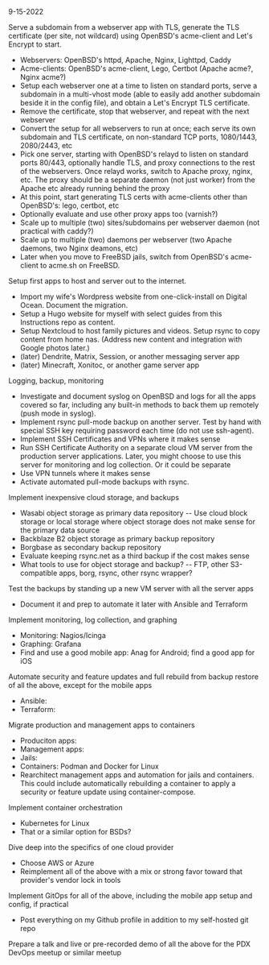 9-15-2022

Serve a subdomain from a webserver app with TLS, generate the TLS
certificate (per site, not wildcard) using OpenBSD's acme-client and
Let's Encrypt to start.
- Webservers: OpenBSD's httpd, Apache, Nginx, Lighttpd, Caddy
- Acme-clients: OpenBSD's acme-client, Lego, Certbot (Apache acme?,
Nginx acme?)
- Setup each webserver one at a time to listen on standard ports,
serve a subdomain in a multi-vhost mode (able to easily add another
subdomain beside it in the config file), and obtain a Let's Encrypt
TLS certificate.
- Remove the certificate, stop that webserver, and repeat with the
next webserver
- Convert the setup for all webservers to run at once; each serve its
own subdomain and TLS certificate, on non-standard TCP ports,
1080/1443, 2080/2443, etc
- Pick one server, starting with OpenBSD's relayd to listen on standard
ports 80/443, optionally handle TLS, and proxy connections to the rest
of the webservers. Once relayd works, switch to Apache proxy, nginx,
etc. The proxy should be a separate daemon (not just worker) from the
Apache etc already running behind the proxy
- At this point, start generating TLS certs with acme-clients other
than OpenBSD's: lego, certbot, etc
- Optionally evaluate and use other proxy apps too (varnish?)
- Scale up to multiple (two) sites/subdomains per webserver daemon
(not practical with caddy?)
- Scale up to multiple (two) daemons per webserver (two Apache
daemons, two Nginx deamons, etc)
- Later when you move to FreeBSD jails, switch from OpenBSD's
acme-client to acme.sh on FreeBSD.

Setup first apps to host and server out to the internet.
- Import my wife's Wordpress website from one-click-install on Digital
Ocean. Document the migration.
- Setup a Hugo website for myself with select guides from this
Instructions repo as content.
- Setup Nextcloud to host family pictures and videos. Setup rsync to
copy content from home nas. (Address new content and integration with
Google photos later.)
- (later) Dendrite, Matrix, Session, or another messaging server app
- (later) Minecraft, Xonitoc, or another game server app

Logging, backup, monitoring

- Investigate and document syslog on OpenBSD and logs for all the apps
covered so far, including any built-in methods to back them up
remotely (push mode in syslog).
- Implement rsync pull-mode backup on another server. Test by hand
with special SSH key requiring password each time (do not use
ssh-agent).
- Implement SSH Certificates and VPNs where it makes sense
- Run SSH Certificate Authority on a separate cloud VM server from the
production server applications. Later, you might choose to use this
server for monitoring and log collection. Or it could be separate
- Use VPN tunnels where it makes sense
- Activate automated pull-mode backups with rsync.


Implement inexpensive cloud storage, and backups
- Wasabi object storage as primary data repository
 -- Use cloud block storage or local storage where object storage does not
    make sense for the primary data source
- Backblaze B2 object storage as primary backup repository
- Borgbase as secondary backup repository
- Evaluate keeping rsync.net as a third backup if the cost makes sense
- What tools to use for object storage and backup?
 -- FTP, other S3-compatible apps, borg, rsync, other rsync wrapper?

Test the backups by standing up a new VM server with all the server apps
- Document it and prep to automate it later with Ansible and Terraform

Implement monitoring, log collection, and graphing
- Monitoring: Nagios/Icinga
- Graphing: Grafana
- Find and use a good mobile app: Anag for Android; find a good app for 
iOS

Automate security and feature updates and full rebuild from backup
restore of all the above, except for the mobile apps
- Ansible:
- Terraform: 

Migrate production and management apps to containers
- Produciton apps: 
- Management apps: 
- Jails: 
- Containers: Podman and Docker for Linux
- Rearchitect management apps and automation for jails and containers.
This could include automatically rebuilding a container to apply a
security or feature update using container-compose.

Implement container orchestration
- Kubernetes for Linux
- That or a similar option for BSDs?

Dive deep into the specifics of one cloud provider
- Choose AWS or Azure
- Reimplement all of the above with a mix or strong favor toward that
provider's vendor lock in tools

Implement GitOps for all of the above, including the mobile app setup
and config, if practical
- Post everything on my Github profile in addition to my self-hosted git
repo

Prepare a talk and live or pre-recorded demo of all the above for the
PDX DevOps meetup or similar meetup

